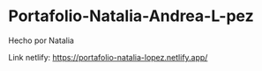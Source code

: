 # Portafolio-Natalia-Andrea-L-pez
Hecho por Natalia 

Link netlify:  https://portafolio-natalia-lopez.netlify.app/
